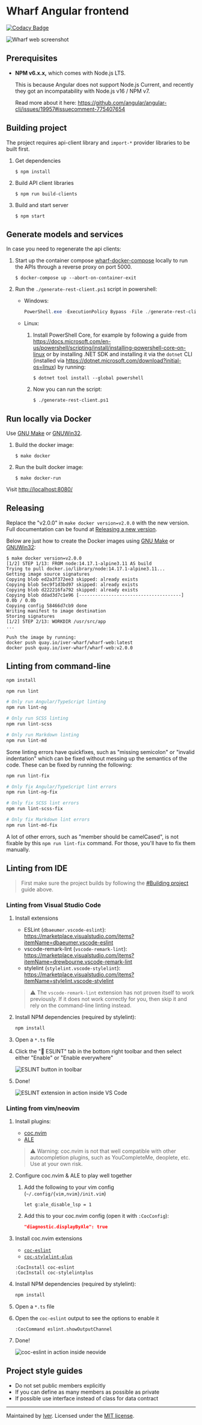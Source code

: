 # Wharf Angular frontend

[![Codacy Badge](https://app.codacy.com/project/badge/Grade/89402a769e2d4b70ba15ff29992ae6ed)](https://www.codacy.com/gh/iver-wharf/wharf-web/dashboard?utm_source=github.com\&utm_medium=referral\&utm_content=iver-wharf/wharf-web\&utm_campaign=Badge_Grade)

![Wharf web screenshot](docs/screenshot.jpg)

## Prerequisites

- **NPM v6.x.x,** which comes with Node.js LTS.

  This is because Angular does not support Node.js Current, and recently they
  got an incompatability with Node.js v16 / NPM v7.

  Read more about it here:
  <https://github.com/angular/angular-cli/issues/19957#issuecomment-775407654>

## Building project

The project requires api-client library and `import-*` provider libraries to be
built first.

1. Get dependencies

   ```console
   $ npm install
   ```

2. Build API client libraries

   ```console
   $ npm run build-clients
   ```

3. Build and start server

   ```console
   $ npm start
   ```

## Generate models and services

In case you need to regenerate the api clients:

1. Start up the container compose [wharf-docker-compose](https://github.com/iver-wharf/wharf-docker-compose)
   locally to run the APIs through a reverse proxy on port 5000.

   ```console
   $ docker-compose up --abort-on-container-exit
   ```

2. Run the `./generate-rest-client.ps1` script in powershell:

   - Windows:

     ```powershell
     PowerShell.exe -ExecutionPolicy Bypass -File ./generate-rest-client.ps1
     ```

   - Linux:

     1. Install PowerShell Core, for example by following a guide from <https://docs.microsoft.com/en-us/powershell/scripting/install/installing-powershell-core-on-linux>
        or by installing .NET SDK and installing it via the `dotnet` CLI
        (installed via <https://dotnet.microsoft.com/download?initial-os=linux>)
        by running:

        ```console
        $ dotnet tool install --global powershell
        ```

     2. Now you can run the script:

        ```console
        $ ./generate-rest-client.ps1
        ```

## Run locally via Docker

Use [GNU Make](https://www.gnu.org/software/make/) or [GNUWin32](http://gnuwin32.sourceforge.net/install.html).

1. Build the docker image:

   ```console
   $ make docker
   ```

2. Run the built docker image:

   ```console
   $ make docker-run
   ```

Visit <http://localhost:8080/>

## Releasing

Replace the "v2.0.0" in `make docker version=v2.0.0` with the new version. Full
documentation can be found at [Releasing a new version](https://iver-wharf.github.io/#/development/releasing-a-new-version).

Below are just how to create the Docker images using [GNU Make](https://www.gnu.org/software/make/)
or [GNUWin32](http://gnuwin32.sourceforge.net/install.html):

```console
$ make docker version=v2.0.0
[1/2] STEP 1/13: FROM node:14.17.1-alpine3.11 AS build
Trying to pull docker.io/library/node:14.17.1-alpine3.11...
Getting image source signatures
Copying blob ed2a3f372ee3 skipped: already exists
Copying blob 5ec9f1d3bd97 skipped: already exists
Copying blob d222216fa792 skipped: already exists
Copying blob ddad3d7c1e96 [--------------------------------------] 0.0b / 0.0b
Copying config 58466d7cb9 done
Writing manifest to image destination
Storing signatures
[1/2] STEP 2/13: WORKDIR /usr/src/app
...

Push the image by running:
docker push quay.io/iver-wharf/wharf-web:latest
docker push quay.io/iver-wharf/wharf-web:v2.0.0
```

## Linting from command-line

```sh
npm install

npm run lint

# Only run Angular/TypeScript linting
npm run lint-ng

# Only run SCSS linting
npm run lint-scss

# Only run Markdown linting
npm run lint-md
```

Some linting errors have quickfixes, such as "missing semicolon" or
"invalid indentation" which can be fixed without messing up the semantics of the
code. These can be fixed by running the following:

```sh
npm run lint-fix

# Only fix Angular/TypeScript lint errors
npm run lint-ng-fix

# Only fix SCSS lint errors
npm run lint-scss-fix

# Only fix Markdown lint errors
npm run lint-md-fix
```

A lot of other errors, such as "member should be camelCased", is not fixable by
this `npm run lint-fix` command. For those, you'll have to fix them manually.

## Linting from IDE

> First make sure the project builds by following the [#Building project](#building-project)
> guide above.

### Linting from Visual Studio Code

1. Install extensions

   - ESLint (`dbaeumer.vscode-eslint`): <https://marketplace.visualstudio.com/items?itemName=dbaeumer.vscode-eslint>
   - vscode-remark-lint (`vscode-remark-lint`): <https://marketplace.visualstudio.com/items?itemName=drewbourne.vscode-remark-lint>
   - stylelint (`stylelint.vscode-stylelint`): <https://marketplace.visualstudio.com/items?itemName=stylelint.vscode-stylelint>

   > :warning: The `vscode-remark-lint` extension has not proven itself to work
   > previously. If it does not work correctly for you, then skip it and rely
   > on the command-line linting instead.

2. Install NPM dependencies (required by stylelint):

   ```sh
   npm install
   ```

3. Open a `*.ts` file

4. Click the "🚫 ESLINT" tab in the bottom right toolbar and then select
   either "Enable" or "Enable everywhere"

   ![ESLINT button in toolbar](./docs/linting-in-vscode-enable.png)

5. Done!

   ![ESLINT extension in action inside VS Code](./docs/linting-in-vscode.png)

### Linting from vim/neovim

1. Install plugins:

   - [coc.nvim](https://github.com/neoclide/coc-eslint)
   - [ALE](https://github.com/dense-analysis/ale)

   > :warning: Warning: coc.nvim is not that well compatible with other
   > autocompletion plugins, such as YouCompleteMe, deoplete, etc. Use at your
   > own risk.

2. Configure coc.nvim & ALE to play well together

   1. Add the following to your vim config (`~/.config/{vim,nvim}/init.vim`)

      ```vim
      let g:ale_disable_lsp = 1
      ```

   2. Add this to your coc.nvim config (open it with `:CocConfig`):

      ```json
      "diagnostic.displayByAle": true
      ```

3. Install coc.nvim extensions

   - [`coc-eslint`](https://github.com/neoclide/coc-eslint)
   - [`coc-stylelint-plus`](https://github.com/bmatcuk/coc-stylelintplus)

   ```vim
   :CocInstall coc-eslint
   :CocInstall coc-stylelintplus
   ```

4. Install NPM dependencies (required by stylelint):

   ```sh
   npm install
   ```

5. Open a `*.ts` file

6. Open the `coc-eslint` output to see the options to enable it

   ```vim
   :CocCommand eslint.showOutputChannel
   ```

7. Done!

   ![coc-eslint in action inside neovide](./docs/linting-in-neovide.png)

## Project style guides

- Do not set public members explicitly
- If you can define as many members as possible as private
- If possible use interface instead of class for data contract

---

Maintained by [Iver](https://www.iver.com/en).
Licensed under the [MIT license](./LICENSE).
